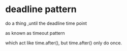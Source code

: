 # deadline pattern

do a thing ,until the deadline time point

as known as timeout pattern

which act like time.after(), but time.after() only do once.
